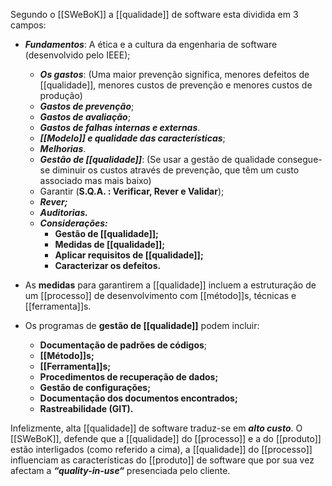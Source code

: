 Segundo o [[SWeBoK]] a [[qualidade]] de software esta dividida em 3 campos: 
- ***Fundamentos***:  A ética e a cultura da engenharia de software (desenvolvido pelo IEEE); 
	- ***Os gastos***: (Uma maior prevenção significa, menores defeitos de [[qualidade]], menores custos de prevenção e menores custos de produção) 
	- ***Gastos de prevenção***; 
	- ***Gastos de avaliação***; 
	- ***Gastos de falhas internas e externas***. 
	- ***[[Modelo]] e qualidade das características***; 
	- ***Melhorias***. 
	- ***Gestão de [[qualidade]]***: (Se usar a gestão de qualidade consegue-se diminuir os custos através de prevenção, que têm um custo associado mas mais baixo) 
	- Garantir (**S.Q.A. : Verificar, Rever e Validar**); 
	- ***Rever;*** 
	- ***Auditorias.*** 
	- ***Considerações:*** 
		- **Gestão de [[qualidade]];** 
		- **Medidas de [[qualidade]];** 
		* **Aplicar requisitos de [[qualidade]];** 
		* **Caracterizar os defeitos.**

- As **medidas** para garantirem a [[qualidade]] incluem a estruturação de um [[processo]] de desenvolvimento com [[método]]s, técnicas e [[ferramenta]]s.

- Os programas de **gestão de [[qualidade]]** podem incluir: 
	- **Documentação de padrões de códigos**; 
	- **[[Método]]s;** 
	* **[[Ferramenta]]s;** 
	* **Procedimentos de recuperação de dados;** 
	* **Gestão de configurações;** 
	* **Documentação dos documentos encontrados;** 
	* **Rastreabilidade (GIT).**

Infelizmente, alta [[qualidade]] de software traduz-se em ***alto custo***. O [[SWeBoK]], defende que a [[qualidade]] do [[processo]] e a do [[produto]] estão interligados (como referido a cima), a [[qualidade]] do [[processo]] influenciam as características do [[produto]] de software que por sua vez afectam a ***“quality-in-use“*** presenciada pelo cliente.

